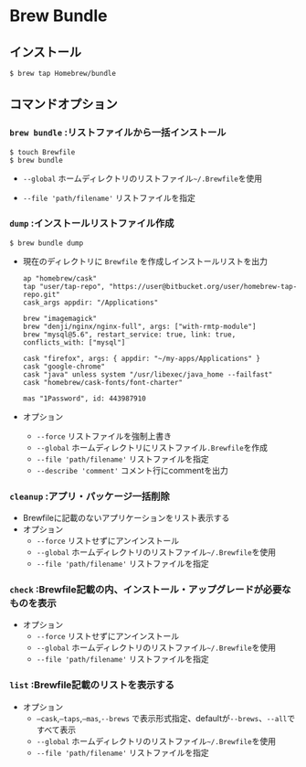 # Brew Bundle

## インストール

```sh
$ brew tap Homebrew/bundle
```

## コマンドオプション

### `brew bundle` :リストファイルから一括インストール

```shell
$ touch Brewfile
$ brew bundle
```

- `--global` ホームディレクトリのリストファイル`~/.Brewfile`を使用

- `--file 'path/filename'` リストファイルを指定

### `dump` :インストールリストファイル作成

```shell
$ brew bundle dump
```

- 現在のディレクトリに `Brewfile` を作成しインストールリストを出力

  ```Brewfile
  ap "homebrew/cask"
  tap "user/tap-repo", "https://user@bitbucket.org/user/homebrew-tap-repo.git"
  cask_args appdir: "/Applications"

  brew "imagemagick"
  brew "denji/nginx/nginx-full", args: ["with-rmtp-module"]
  brew "mysql@5.6", restart_service: true, link: true, conflicts_with: ["mysql"]

  cask "firefox", args: { appdir: "~/my-apps/Applications" }
  cask "google-chrome"
  cask "java" unless system "/usr/libexec/java_home --failfast"
  cask "homebrew/cask-fonts/font-charter"

  mas "1Password", id: 443987910
  ```

- オプション
  - `--force` リストファイルを強制上書き
  - `--global` ホームディレクトリにリストファイル`.Brewfile`を作成
  - `--file 'path/filename'` リストファイルを指定
  - `--describe 'comment'` コメント行にcommentを出力


### `cleanup` :アプリ・パッケージ一括削除

- Brewfileに記載のないアプリケーションをリスト表示する
- オプション
  - `--force` リストせずにアンインストール
  - `--global` ホームディレクトリのリストファイル`~/.Brewfile`を使用
  - `--file 'path/filename'` リストファイルを指定


### `check` :Brewfile記載の内、インストール・アップグレードが必要なものを表示

- オプション
  - `--force` リストせずにアンインストール
  - `--global` ホームディレクトリのリストファイル`~/.Brewfile`を使用
  - `--file 'path/filename'` リストファイルを指定

### `list` :Brewfile記載のリストを表示する

- オプション
  - `—cask`,`—taps`,`—mas`,`--brews` で表示形式指定、defaultが`--brews`、`--all`ですべて表示
  - `--global` ホームディレクトリのリストファイル`~/.Brewfile`を使用
  - `--file 'path/filename'` リストファイルを指定


